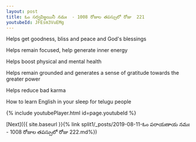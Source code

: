 ```yaml
---
layout: post
title: ఓం సర్వవిజ్జయినీ నమః  - 1008 రోజుల తపస్సులో రోజు  221
youtubeId: JFEsm3VuEMg
---
```

 
 
Helps get goodness, bliss and peace and God's blessings
 
Helps remain focused, help generate inner energy 
 
Helps boost physical and mental health 
 
Helps remain grounded and generates a sense of gratitude towards the greater power 
 
Helps reduce bad karma
 
How to learn English in your sleep for telugu people
 
 
 
 


{% include youtubePlayer.html id=page.youtubeId %}
 
[Next]({{ site.baseurl }}{% link split1/_posts/2019-08-11-ఓం పరాయణాయ నమః  - 1008 రోజుల తపస్సులో రోజు  222.md%})
 
